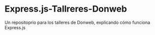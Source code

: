 # Express.js-Tallreres-Donweb
Un repositoprio para los talleres de Donweb, explicando cómo funciona Express.js
